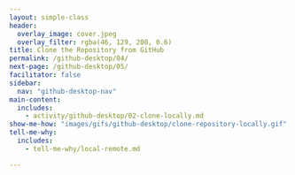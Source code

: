 ```yaml
---
layout: simple-class
header:
  overlay_image: cover.jpeg
  overlay_filter: rgba(46, 129, 200, 0.6)
title: Clone the Repository from GitHub
permalink: /github-desktop/04/
next-page: /github-desktop/05/
facilitator: false
sidebar:
  nav: "github-desktop-nav"
main-content:
  includes:
    - activity/github-desktop/02-clone-locally.md
show-me-how: "images/gifs/github-desktop/clone-repository-locally.gif"
tell-me-why:
  includes:
    - tell-me-why/local-remote.md

---
```

